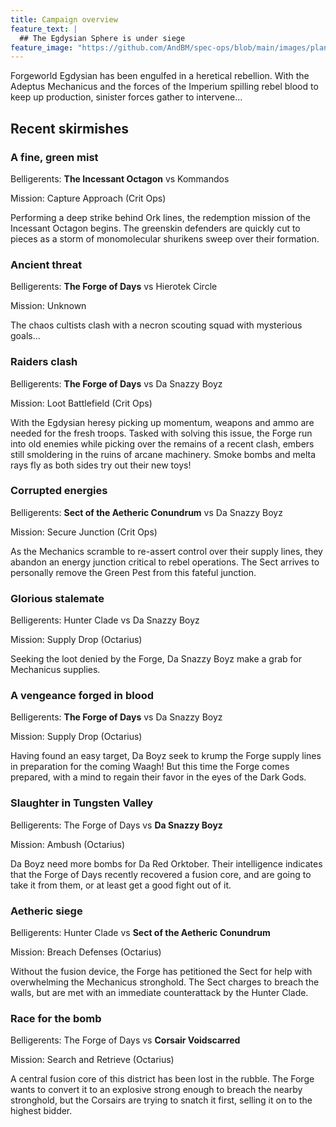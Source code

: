 ```yaml
---
title: Campaign overview
feature_text: |
  ## The Egdysian Sphere is under siege
feature_image: "https://github.com/AndBM/spec-ops/blob/main/images/planet2.jpg?raw=true"
---
```


Forgeworld Egdysian has been engulfed in a heretical rebellion. With the Adeptus Mechanicus and the forces of the Imperium spilling rebel blood to keep up production, sinister forces gather to intervene...

## Recent skirmishes

### A fine, green mist
Belligerents: **The Incessant Octagon** vs Kommandos

Mission: Capture Approach (Crit Ops)

Performing a deep strike behind Ork lines, the redemption mission of the Incessant Octagon begins. The greenskin defenders are quickly cut to pieces as a storm of monomolecular shurikens sweep over their formation.

### Ancient threat
Belligerents: **The Forge of Days** vs Hierotek Circle

Mission: Unknown

The chaos cultists clash with a necron scouting squad with mysterious goals...

### Raiders clash
Belligerents: **The Forge of Days** vs Da Snazzy Boyz

Mission: Loot Battlefield (Crit Ops)

With the Egdysian heresy picking up momentum, weapons and ammo are needed for the fresh troops. Tasked with solving this issue, the Forge run into old enemies while picking over the remains of a recent clash, embers still smoldering in the ruins of arcane machinery. Smoke bombs and melta rays fly as both sides try out their new toys!

### Corrupted energies
Belligerents: **Sect of the Aetheric Conundrum** vs Da Snazzy Boyz

Mission: Secure Junction (Crit Ops)

As the Mechanics scramble to re-assert control over their supply lines, they abandon an energy junction critical to rebel operations. The Sect arrives to personally remove the Green Pest from this fateful junction.

### Glorious stalemate
Belligerents: Hunter Clade vs Da Snazzy Boyz

Mission: Supply Drop (Octarius)

Seeking the loot denied by the Forge, Da Snazzy Boyz make a grab for Mechanicus supplies.

### A vengeance forged in blood
Belligerents: **The Forge of Days** vs Da Snazzy Boyz

Mission: Supply Drop (Octarius)

Having found an easy target, Da Boyz seek to krump the Forge supply lines in preparation for the coming Waagh! But this time the Forge comes prepared, with a mind to regain their favor in the eyes of the Dark Gods.

### Slaughter in Tungsten Valley
Belligerents: The Forge of Days vs **Da Snazzy Boyz**

Mission: Ambush (Octarius)

Da Boyz need more bombs for Da Red Orktober. Their intelligence indicates that the Forge of Days recently recovered a fusion core, and are going to take it from them, or at least get a good fight out of it.

### Aetheric siege
Belligerents: Hunter Clade vs **Sect of the Aetheric Conundrum**

Mission: Breach Defenses (Octarius)

Without the fusion device, the Forge has petitioned the Sect for help with overwhelming the Mechanicus stronghold. The Sect charges to breach the walls, but are met with an immediate counterattack by the Hunter Clade.

### Race for the bomb
Belligerents: The Forge of Days vs **Corsair Voidscarred**

Mission: Search and Retrieve (Octarius)

A central fusion core of this district has been lost in the rubble. The Forge wants to convert it to an explosive strong enough to breach the nearby stronghold, but the Corsairs are trying to snatch it first, selling it on to the highest bidder.
